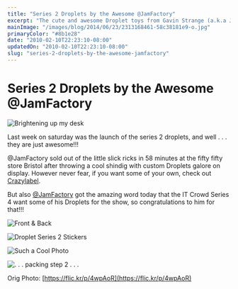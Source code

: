 ```yaml
---
title: "Series 2 Droplets by the Awesome @JamFactory"
excerpt: "The cute and awesome Droplet toys from Gavin Strange (a.k.a Jam Factory). A quick way to liven up your desk."
mainImage: "/images/blog/2014/06/23/2313168461-58c38181e9-o.jpg"
primaryColor: "#8b1e28"
date: "2010-02-10T22:23:10-08:00"
updatedOn: "2010-02-10T22:23:10-08:00"
slug: "series-2-droplets-by-the-awesome-jamfactory"
---
```


# Series 2 Droplets by the Awesome @JamFactory

![Brightening up my desk](//farm5.static.flickr.com/4048/4344648514_f31061e1d0.jpg)

Last week on saturday was the launch of the series 2 droplets, and well . . . they are just awesome!!!

@JamFactory sold out of the little slick ricks in 58 minutes at the fifty fifty store Bristol after throwing a cool shindig with custom Droplets galore on display. However never fear, if you want some of your own, check out [Crazylabel](//www.crazylabel.com/toys/droplet).

But also [@JamFactory](https://twitter.com/JamFactory) got the amazing word today that the IT Crowd Series 4 want some of his Droplets for the show, so congratulations to him for that!!!

![Front & Back](//farm5.static.flickr.com/4036/4344662568_8bff4c069f.jpg)

![Droplet Series 2 Stickers](//farm5.static.flickr.com/4034/4344672412_b83a25607c.jpg)

![Such a Cool Photo](//farm5.static.flickr.com/4036/4344675708_219ef690f4.jpg)

![. . . packing step 2 . . .](//farm5.static.flickr.com/4025/4344727882_dc15dc855f.jpg)

Orig Photo: [https://flic.kr/p/4wpAoR](https://flic.kr/p/4wpAoR)